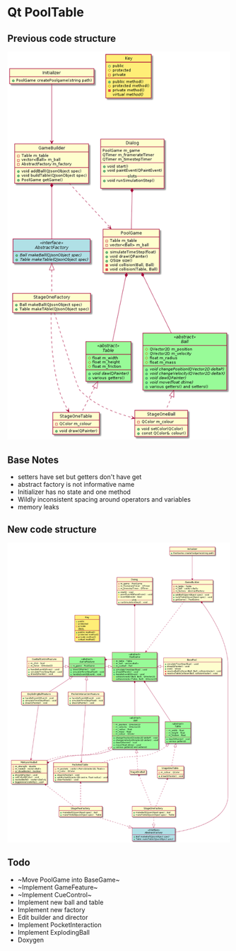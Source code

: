 # Qt PoolTable

## Previous code structure

![previous class diagram](old_class.png)

## Base Notes

- setters have set but getters don't have get
- abstract factory is not informative name
- Initializer has no state and one method
- Wildly inconsistent spacing around operators and variables
- memory leaks

## New code structure

![new class diagram](newclass.png)

## Todo

+ ~Move PoolGame into BaseGame~
+ ~Implement GameFeature~
+ ~Implement CueControl~
+ Implement new ball and table
+ Implement new factory
+ Edit builder and director
+ Implement PocketInteraction
+ Implement ExplodingBall
+ Doxygen
